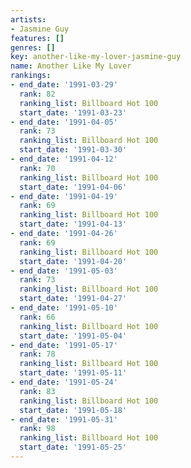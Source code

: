 ```yaml
---
artists:
- Jasmine Guy
features: []
genres: []
key: another-like-my-lover-jasmine-guy
name: Another Like My Lover
rankings:
- end_date: '1991-03-29'
  rank: 82
  ranking_list: Billboard Hot 100
  start_date: '1991-03-23'
- end_date: '1991-04-05'
  rank: 73
  ranking_list: Billboard Hot 100
  start_date: '1991-03-30'
- end_date: '1991-04-12'
  rank: 70
  ranking_list: Billboard Hot 100
  start_date: '1991-04-06'
- end_date: '1991-04-19'
  rank: 69
  ranking_list: Billboard Hot 100
  start_date: '1991-04-13'
- end_date: '1991-04-26'
  rank: 69
  ranking_list: Billboard Hot 100
  start_date: '1991-04-20'
- end_date: '1991-05-03'
  rank: 73
  ranking_list: Billboard Hot 100
  start_date: '1991-04-27'
- end_date: '1991-05-10'
  rank: 66
  ranking_list: Billboard Hot 100
  start_date: '1991-05-04'
- end_date: '1991-05-17'
  rank: 78
  ranking_list: Billboard Hot 100
  start_date: '1991-05-11'
- end_date: '1991-05-24'
  rank: 83
  ranking_list: Billboard Hot 100
  start_date: '1991-05-18'
- end_date: '1991-05-31'
  rank: 98
  ranking_list: Billboard Hot 100
  start_date: '1991-05-25'
---
```


